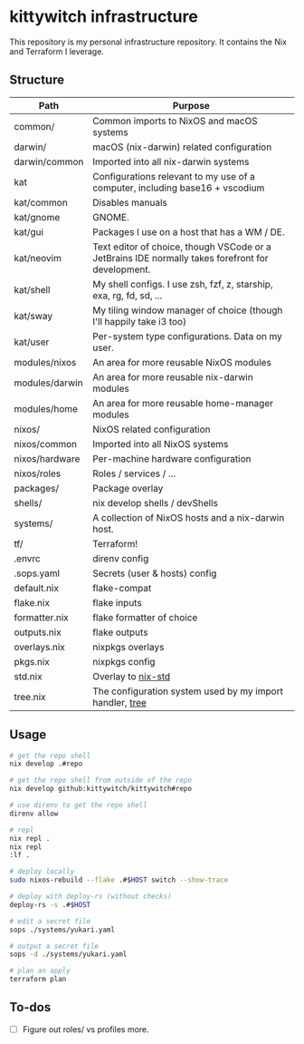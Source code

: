 # kittywitch infrastructure

This repository is my personal infrastructure repository. It contains the Nix and Terraform I leverage.

## Structure

| Path           | Purpose                                                                                           |
| -------------- | ------------------------------------------------------------------------------------------------- |
| common/        | Common imports to NixOS and macOS systems                                                         |
| darwin/        | macOS (nix-darwin) related configuration                                                          |
| darwin/common  | Imported into all nix-darwin systems                                                              |
| kat            | Configurations relevant to my use of a computer, including base16 + vscodium                      |
| kat/common     | Disables manuals                                                                                  |
| kat/gnome      | GNOME.                                                                                            |
| kat/gui        | Packages I use on a host that has a WM / DE.                                                      |
| kat/neovim     | Text editor of choice, though VSCode or a JetBrains IDE normally takes forefront for development. |
| kat/shell      | My shell configs. I use zsh, fzf, z, starship, exa, rg, fd, sd, ...                               |
| kat/sway       | My tiling window manager of choice (though I'll happily take i3 too)                              |
| kat/user       | Per-system type configurations. Data on my user.                                                  |
| modules/nixos  | An area for more reusable NixOS modules                                                           |
| modules/darwin | An area for more reusable nix-darwin modules                                                      |
| modules/home   | An area for more reusable home-manager modules                                                    |
| nixos/         | NixOS related configuration                                                                       |
| nixos/common   | Imported into all NixOS systems                                                                   |
| nixos/hardware | Per-machine hardware configuration                                                                |
| nixos/roles    | Roles / services / ...                                                                            |
| packages/      | Package overlay                                                                                   |
| shells/        | nix develop shells / devShells                                                                    |
| systems/       | A collection of NixOS hosts and a nix-darwin host.                                                |
| tf/            | Terraform!                                                                                        |
| .envrc         | direnv config                                                                                     |
| .sops.yaml     | Secrets (user & hosts) config                                                                     |
| default.nix    | flake-compat                                                                                      |
| flake.nix      | flake inputs                                                                                      |
| formatter.nix  | flake formatter of choice                                                                         |
| outputs.nix    | flake outputs                                                                                     |
| overlays.nix   | nixpkgs overlays                                                                                  |
| pkgs.nix       | nixpkgs config                                                                                    |
| std.nix        | Overlay to [nix-std](https://github.com/chessai/nix-std)                                          |
| tree.nix       | The configuration system used by my import handler, [tree](https://github.com/kittywitch/tree)    |

## Usage

```bash
# get the repo shell
nix develop .#repo

# get the repo shell from outside of the repo
nix develop github:kittywitch/kittywitch#repo

# use direnv to get the repo shell
direnv allow

# repl
nix repl .
nix repl
:lf .

# deploy locally
sudo nixos-rebuild --flake .#$HOST switch --show-trace

# deploy with deploy-rs (without checks)
deploy-rs -s .#$HOST

# edit a secret file
sops ./systems/yukari.yaml

# output a secret file
sops -d ./systems/yukari.yaml

# plan an apply
terraform plan
```


## To-dos

- [ ] Figure out roles/ vs profiles more.
